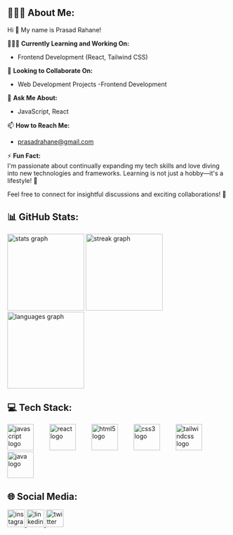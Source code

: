 ## 🙋🏻‍♂️ About Me:

Hi 👋 My name is Prasad Rahane!

👨🏻‍💻 **Currently Learning and Working On:**  
- Frontend Development (React, Tailwind CSS)

👯 **Looking to Collaborate On:**  
- Web Development Projects
-Frontend Development


💬 **Ask Me About:**  
- JavaScript, React

📫 **How to Reach Me:**  
- [prasadrahane@gmail.com](mailto:prasadrahane06@gmail.com)

⚡ **Fun Fact:**  
I'm passionate about continually expanding my tech skills and love diving into new technologies and frameworks. Learning is not just a hobby—it's a lifestyle! 🚀

Feel free to connect for insightful discussions and exciting collaborations! 🌟

## 📊 GitHub Stats:

<div align="left">
  <img src="https://github-readme-stats.vercel.app/api?username=prasadrahane06&hide_title=false&hide_rank=false&show_icons=true&include_all_commits=true&count_private=true&disable_animations=false&theme=blue-green&locale=en&hide_border=false" height="175" alt="stats graph"  />
  <img src="https://streak-stats.demolab.com?user=prasadrahane06&locale=en&mode=daily&theme=blue-green&hide_border=false&border_radius=6" height="175" alt="streak graph"  />
  <img src="https://github-readme-stats.vercel.app/api/top-langs?username=prasadrahane06&locale=en&hide_title=false&layout=compact&card_width=320&langs_count=6&theme=blue-green&hide_border=false" height="175" alt="languages graph"  />
</div>

## 💻 Tech Stack:

<div align="left">
  <img src="https://cdn.jsdelivr.net/gh/devicons/devicon/icons/javascript/javascript-original.svg" height="60" alt="javascript logo"  />
  <img width="28" />
  <img src="https://cdn.jsdelivr.net/gh/devicons/devicon/icons/react/react-original.svg" height="60" alt="react logo"  />
  <img width="28" />
  <img src="https://cdn.jsdelivr.net/gh/devicons/devicon/icons/html5/html5-original.svg" height="60" alt="html5 logo"  />
  <img width="28" />
  <img src="https://cdn.jsdelivr.net/gh/devicons/devicon/icons/css3/css3-original.svg" height="60" alt="css3 logo"  />
  <img width="28" />
  <img src="https://cdn.jsdelivr.net/gh/devicons/devicon/icons/tailwindcss/tailwindcss-original-wordmark.svg" height="60" alt="tailwindcss logo"  />
  <img width="28" />
  <img src="https://cdn.jsdelivr.net/gh/devicons/devicon/icons/java/java-original.svg" height="60" alt="java logo"  />
</div>

## 🌐 Social Media:

<div align="left">
  <a href="https://www.instagram.com/prasad.rahane01/" target="_blank" rel="noopener noreferrer">
    <img src="https://img.shields.io/static/v1?message=Instagram&logo=instagram&label=&color=E4405F&logoColor=white&labelColor=&style=plastic" height="40" alt="instagram logo"   />
  </a>
  <a href="https://www.linkedin.com/in/prasadrahane01" target="_blank" rel="noopener noreferrer">
    <img src="https://img.shields.io/static/v1?message=LinkedIn&logo=linkedin&label=&color=0077B5&logoColor=white&labelColor=&style=plastic" height="40" alt="linkedin logo"  />
  </a>
  <a href="https://twitter.com/PrasadRahane_01" target="_blank" rel="noopener noreferrer">
    <img src="https://img.shields.io/static/v1?message=Twitter&logo=twitter&label=&color=1DA1F2&logoColor=white&labelColor=&style=plastic" height="40" alt="twitter logo" />
  </a>
</div>
